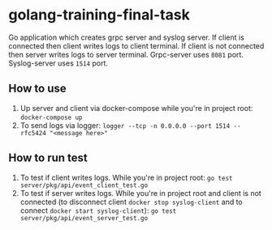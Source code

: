 # golang-training-final-task

Go application which creates grpc server and syslog server. If client is connected then client writes logs to client terminal. If client is not connected then server writes logs to server terminal. Grpc-server uses `8081` port. Syslog-server uses `1514` port.

## How to use

1. Up server and client via docker-compose while you're in project root:
`docker-compose up`
2. To send logs via logger:
`logger --tcp -n 0.0.0.0 --port 1514 --rfc5424 "<message here>"`

## How to run test

1. To test if client writes logs. While you're in project root:
`go test server/pkg/api/event_client_test.go`
2. To test if server writes logs. While you're in project root and client is not connected (to disconnect client `docker stop syslog-client` and to connect `docker start syslog-client`):
`go test server/pkg/api/event_server_test.go`
